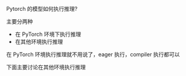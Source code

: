 Pytorch 的模型如何执行推理?

主要分两种
- 在 PyTorch 环境下执行推理
- 在其他环境执行推理

在 PyTorch 环境执行推理就不用说了，eager 执行，compiler 执行都可以

下面主要讨论在其他环境执行推理

